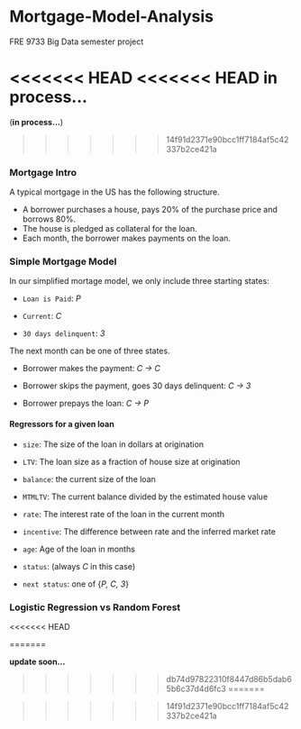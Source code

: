 # Mortgage-Model-Analysis
FRE 9733 Big Data semester project

<<<<<<< HEAD
<<<<<<< HEAD
**in process...**
=======
(**in process...**)
>>>>>>> 14f91d2371e90bcc1ff7184af5c42337b2ce421a


### Mortgage Intro
A typical mortgage in the US has the following structure.
+ A borrower purchases a house, pays 20% of the purchase price and borrows 80%.
+ The house is pledged as collateral for the loan.
+ Each month, the borrower makes payments on the loan.

### Simple Mortgage Model 

In our simplified mortage model, we only include three starting states:

* `Loan is Paid`:  *P*

* `Current`:  *C*

* `30 days delinquent`:  *3*

The next month can be one of three states.

* Borrower makes the payment: *C → C*

* Borrower skips the payment, goes 30 days delinquent: *C → 3*

* Borrower prepays the loan: *C → P*

#### Regressors for a given loan 

* `size`: The size of the loan in dollars at origination

* `LTV`: The loan size as a fraction of house size at origination

* `balance`: the current size of the loan

* `MTMLTV`: The current balance divided by the estimated house value

* `rate`: The interest rate of the loan in the current month

* `incentive`: The difference between rate and the inferred market rate

* `age`: Age of the loan in months

* `status`: (always *C* in this case)

* `next status`: one of {*P, C, 3*}

### Logistic Regression vs Random Forest 


<<<<<<< HEAD

=======

**update soon...**
>>>>>>> db74d97822310f8447d86b5dab65b6c37d4d6fc3
=======

>>>>>>> 14f91d2371e90bcc1ff7184af5c42337b2ce421a
